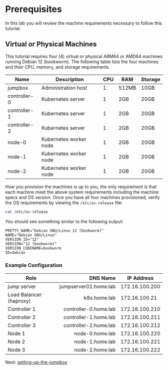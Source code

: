 # Prerequisites

In this lab you will review the machine requirements necessary to follow this tutorial.

## Virtual or Physical Machines

This tutorial requires four (4) virtual or physical ARM64 or AMD64 machines running Debian 12 (bookworm). The following table lists the four machines and their CPU, memory, and storage requirements.

| Name    | Description            | CPU | RAM   | Storage |
|---------|------------------------|-----|-------|---------|
| jumpbox | Administration host    | 1   | 512MB | 10GB    |
| controller-0  | Kubernetes server      | 1   | 2GB   | 20GB    |
| controller-1  | Kubernetes server      | 1   | 2GB   | 20GB    |
| controller-2  | Kubernetes server      | 1   | 2GB   | 20GB    |
| node-0  | Kubernetes worker node | 1   | 2GB   | 20GB    |
| node-1  | Kubernetes worker node | 1   | 2GB   | 20GB    |
| node-2  | Kubernetes worker node | 1   | 2GB   | 20GB    |

How you provision the machines is up to you, the only requirement is that each machine meet the above system requirements including the machine specs and OS version. Once you have all four machines provisioned, verify the OS requirements by viewing the `/etc/os-release` file:

```bash
cat /etc/os-release
```

You should see something similar to the following output:

```text
PRETTY_NAME="Debian GNU/Linux 12 (bookworm)"
NAME="Debian GNU/Linux"
VERSION_ID="12"
VERSION="12 (bookworm)"
VERSION_CODENAME=bookworm
ID=debian
```


### Example Configuration

| Role                    |              DNS Name | IP Address     |
| ----------------------- | --------------------: | -------------- |
| jump server             | jumpserver01.home.lab | 172.16.100.200 |
| Load Balancer (haproxy) |          k8s.home.lab | 172.16.100.21  |
| Controller 1            | controller-0.home.lab | 172.16.100.210 |
| Controller 2            | controller-1.home.lab | 172.16.100.211 |
| Controller 3            | controller-2.home.lab | 172.16.100.212 |
| Node 1                  |       node-0.home.lab | 172.16.100.220 |
| Node 2                  |       node-1.home.lab | 172.16.100.221 |
| Node 3                  |       node-2.home.lab | 172.16.100.222 |


Next: [setting-up-the-jumpbox](02-jumpbox.md)
